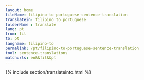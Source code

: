 ```yaml
---
layout: home
fileName: filipino-to-portuguese-sentence-translation
translatein: filipino_to_portuguese
folderName : translate
lang: pt
from: fil
to: pt
langname: filipino-to
permalink: /pt/filipino-to-portuguese-sentence-translation
tool: sentence-translations
matchurls: en&&fil&&pt
---
```

{% include section/translateinto.html %}
